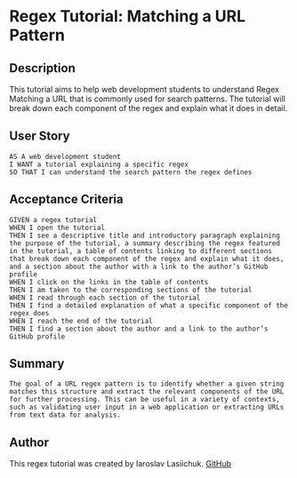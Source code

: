 # Regex Tutorial: Matching a URL Pattern

## Description 
This tutorial aims to help web development students to understand Regex Matching a URL that is commonly used for search patterns. The tutorial will break down each component of the regex and explain what it does in detail.

## User Story
```
AS A web development student
I WANT a tutorial explaining a specific regex
SO THAT I can understand the search pattern the regex defines
```
## Acceptance Criteria
```
GIVEN a regex tutorial
WHEN I open the tutorial
THEN I see a descriptive title and introductory paragraph explaining the purpose of the tutorial, a summary describing the regex featured in the tutorial, a table of contents linking to different sections that break down each component of the regex and explain what it does, and a section about the author with a link to the author’s GitHub profile
WHEN I click on the links in the table of contents
THEN I am taken to the corresponding sections of the tutorial
WHEN I read through each section of the tutorial
THEN I find a detailed explanation of what a specific component of the regex does
WHEN I reach the end of the tutorial
THEN I find a section about the author and a link to the author’s GitHub profile
```
## Summary 
```
The goal of a URL regex pattern is to identify whether a given string matches this structure and extract the relevant components of the URL for further processing. This can be useful in a variety of contexts, such as validating user input in a web application or extracting URLs from text data for analysis.
```

## Author
This regex tutorial was created by Iaroslav Lasiichuk. [GitHub](https://github.com/IaroslavLasiichuk)